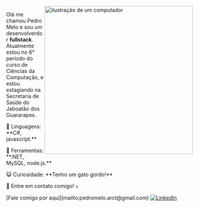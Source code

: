 <img src="https://raw.githubusercontent.com/MicaelliMedeiros/micaellimedeiros/master/image/computer-illustration.png" alt="ilustração de um computador" min-width="400px" max-width="400px" width="400px" align="right">

<p align="left"> 
  Olá me chamou Pedro Melo e sou um desenvolverdor <strong>fullstack</strong>.<br>
  Atualmente estou no 6° período do curso de Ciências da Computação, e estou estagiando na Secretaria de Saúde do Jaboatão dos Guararapes.
</p>

<p align="left">
  🌌 Linguagens: **C#, javascript.**
</p>

<p align="left">
  💼 Ferramentas: **.NET, MySQL, node.js.**
</p>

<p align="left">
  😺 Curiosidade: **Tenho um gato gordo!**
</p>

<p align="left">
  📨 Entre em contato comigo! ⤵️
</p>

<p align="left">
  [Fale comigo por aqui](mailto:pedromelo.arct@gmail.com)
  <a href="#" title="LinkedIn">
  <img src="https://img.shields.io/badge/-Linkedin-0e76a8?style=flat-square&logo=Linkedin&logoColor=white&link=(https://www.linkedin.com/in/pedroaugustormelo/)" alt="LinkedIn"/></a>
  <a href="#" title="WhatsApp">

